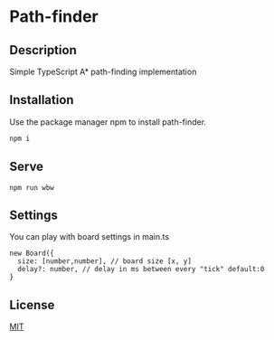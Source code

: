 # Path-finder

## Description
Simple TypeScript A* path-finding implementation


## Installation

Use the package manager npm to install path-finder.

```bash
npm i 
```

## Serve

```
npm run wbw
```

## Settings
You can play with board settings in main.ts 
```
new Board({
  size: [number,number], // board size [x, y]
  delay?: number, // delay in ms between every "tick" default:0
}
```


## License
[MIT](https://choosealicense.com/licenses/mit/)